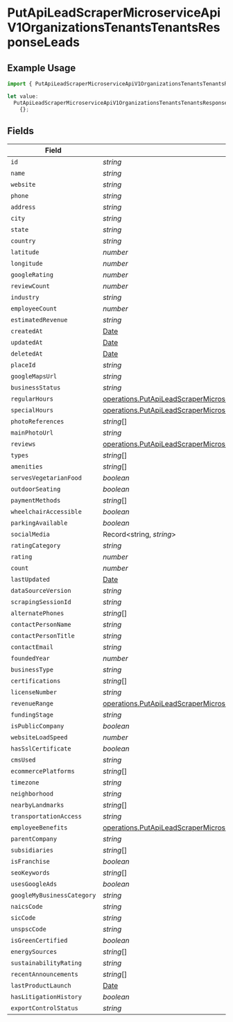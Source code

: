 # PutApiLeadScraperMicroserviceApiV1OrganizationsTenantsTenantsResponseLeads

## Example Usage

```typescript
import { PutApiLeadScraperMicroserviceApiV1OrganizationsTenantsTenantsResponseLeads } from "oppulence-backend-sdk/models/operations";

let value:
  PutApiLeadScraperMicroserviceApiV1OrganizationsTenantsTenantsResponseLeads =
    {};
```

## Fields

| Field                                                                                                                                                                                                                  | Type                                                                                                                                                                                                                   | Required                                                                                                                                                                                                               | Description                                                                                                                                                                                                            |
| ---------------------------------------------------------------------------------------------------------------------------------------------------------------------------------------------------------------------- | ---------------------------------------------------------------------------------------------------------------------------------------------------------------------------------------------------------------------- | ---------------------------------------------------------------------------------------------------------------------------------------------------------------------------------------------------------------------- | ---------------------------------------------------------------------------------------------------------------------------------------------------------------------------------------------------------------------- |
| `id`                                                                                                                                                                                                                   | *string*                                                                                                                                                                                                               | :heavy_minus_sign:                                                                                                                                                                                                     | N/A                                                                                                                                                                                                                    |
| `name`                                                                                                                                                                                                                 | *string*                                                                                                                                                                                                               | :heavy_minus_sign:                                                                                                                                                                                                     | N/A                                                                                                                                                                                                                    |
| `website`                                                                                                                                                                                                              | *string*                                                                                                                                                                                                               | :heavy_minus_sign:                                                                                                                                                                                                     | N/A                                                                                                                                                                                                                    |
| `phone`                                                                                                                                                                                                                | *string*                                                                                                                                                                                                               | :heavy_minus_sign:                                                                                                                                                                                                     | N/A                                                                                                                                                                                                                    |
| `address`                                                                                                                                                                                                              | *string*                                                                                                                                                                                                               | :heavy_minus_sign:                                                                                                                                                                                                     | N/A                                                                                                                                                                                                                    |
| `city`                                                                                                                                                                                                                 | *string*                                                                                                                                                                                                               | :heavy_minus_sign:                                                                                                                                                                                                     | N/A                                                                                                                                                                                                                    |
| `state`                                                                                                                                                                                                                | *string*                                                                                                                                                                                                               | :heavy_minus_sign:                                                                                                                                                                                                     | N/A                                                                                                                                                                                                                    |
| `country`                                                                                                                                                                                                              | *string*                                                                                                                                                                                                               | :heavy_minus_sign:                                                                                                                                                                                                     | N/A                                                                                                                                                                                                                    |
| `latitude`                                                                                                                                                                                                             | *number*                                                                                                                                                                                                               | :heavy_minus_sign:                                                                                                                                                                                                     | N/A                                                                                                                                                                                                                    |
| `longitude`                                                                                                                                                                                                            | *number*                                                                                                                                                                                                               | :heavy_minus_sign:                                                                                                                                                                                                     | N/A                                                                                                                                                                                                                    |
| `googleRating`                                                                                                                                                                                                         | *number*                                                                                                                                                                                                               | :heavy_minus_sign:                                                                                                                                                                                                     | N/A                                                                                                                                                                                                                    |
| `reviewCount`                                                                                                                                                                                                          | *number*                                                                                                                                                                                                               | :heavy_minus_sign:                                                                                                                                                                                                     | N/A                                                                                                                                                                                                                    |
| `industry`                                                                                                                                                                                                             | *string*                                                                                                                                                                                                               | :heavy_minus_sign:                                                                                                                                                                                                     | N/A                                                                                                                                                                                                                    |
| `employeeCount`                                                                                                                                                                                                        | *number*                                                                                                                                                                                                               | :heavy_minus_sign:                                                                                                                                                                                                     | N/A                                                                                                                                                                                                                    |
| `estimatedRevenue`                                                                                                                                                                                                     | *string*                                                                                                                                                                                                               | :heavy_minus_sign:                                                                                                                                                                                                     | N/A                                                                                                                                                                                                                    |
| `createdAt`                                                                                                                                                                                                            | [Date](https://developer.mozilla.org/en-US/docs/Web/JavaScript/Reference/Global_Objects/Date)                                                                                                                          | :heavy_minus_sign:                                                                                                                                                                                                     | N/A                                                                                                                                                                                                                    |
| `updatedAt`                                                                                                                                                                                                            | [Date](https://developer.mozilla.org/en-US/docs/Web/JavaScript/Reference/Global_Objects/Date)                                                                                                                          | :heavy_minus_sign:                                                                                                                                                                                                     | N/A                                                                                                                                                                                                                    |
| `deletedAt`                                                                                                                                                                                                            | [Date](https://developer.mozilla.org/en-US/docs/Web/JavaScript/Reference/Global_Objects/Date)                                                                                                                          | :heavy_minus_sign:                                                                                                                                                                                                     | N/A                                                                                                                                                                                                                    |
| `placeId`                                                                                                                                                                                                              | *string*                                                                                                                                                                                                               | :heavy_minus_sign:                                                                                                                                                                                                     | N/A                                                                                                                                                                                                                    |
| `googleMapsUrl`                                                                                                                                                                                                        | *string*                                                                                                                                                                                                               | :heavy_minus_sign:                                                                                                                                                                                                     | N/A                                                                                                                                                                                                                    |
| `businessStatus`                                                                                                                                                                                                       | *string*                                                                                                                                                                                                               | :heavy_minus_sign:                                                                                                                                                                                                     | N/A                                                                                                                                                                                                                    |
| `regularHours`                                                                                                                                                                                                         | [operations.PutApiLeadScraperMicroserviceApiV1OrganizationsTenantsTenantsResponseRegularHours](../../models/operations/putapileadscrapermicroserviceapiv1organizationstenantstenantsresponseregularhours.md)[]         | :heavy_minus_sign:                                                                                                                                                                                                     | N/A                                                                                                                                                                                                                    |
| `specialHours`                                                                                                                                                                                                         | [operations.PutApiLeadScraperMicroserviceApiV1OrganizationsTenantsTenantsResponseSpecialHours](../../models/operations/putapileadscrapermicroserviceapiv1organizationstenantstenantsresponsespecialhours.md)[]         | :heavy_minus_sign:                                                                                                                                                                                                     | N/A                                                                                                                                                                                                                    |
| `photoReferences`                                                                                                                                                                                                      | *string*[]                                                                                                                                                                                                             | :heavy_minus_sign:                                                                                                                                                                                                     | N/A                                                                                                                                                                                                                    |
| `mainPhotoUrl`                                                                                                                                                                                                         | *string*                                                                                                                                                                                                               | :heavy_minus_sign:                                                                                                                                                                                                     | N/A                                                                                                                                                                                                                    |
| `reviews`                                                                                                                                                                                                              | [operations.PutApiLeadScraperMicroserviceApiV1OrganizationsTenantsTenantsResponseReviews](../../models/operations/putapileadscrapermicroserviceapiv1organizationstenantstenantsresponsereviews.md)[]                   | :heavy_minus_sign:                                                                                                                                                                                                     | N/A                                                                                                                                                                                                                    |
| `types`                                                                                                                                                                                                                | *string*[]                                                                                                                                                                                                             | :heavy_minus_sign:                                                                                                                                                                                                     | N/A                                                                                                                                                                                                                    |
| `amenities`                                                                                                                                                                                                            | *string*[]                                                                                                                                                                                                             | :heavy_minus_sign:                                                                                                                                                                                                     | N/A                                                                                                                                                                                                                    |
| `servesVegetarianFood`                                                                                                                                                                                                 | *boolean*                                                                                                                                                                                                              | :heavy_minus_sign:                                                                                                                                                                                                     | N/A                                                                                                                                                                                                                    |
| `outdoorSeating`                                                                                                                                                                                                       | *boolean*                                                                                                                                                                                                              | :heavy_minus_sign:                                                                                                                                                                                                     | N/A                                                                                                                                                                                                                    |
| `paymentMethods`                                                                                                                                                                                                       | *string*[]                                                                                                                                                                                                             | :heavy_minus_sign:                                                                                                                                                                                                     | N/A                                                                                                                                                                                                                    |
| `wheelchairAccessible`                                                                                                                                                                                                 | *boolean*                                                                                                                                                                                                              | :heavy_minus_sign:                                                                                                                                                                                                     | N/A                                                                                                                                                                                                                    |
| `parkingAvailable`                                                                                                                                                                                                     | *boolean*                                                                                                                                                                                                              | :heavy_minus_sign:                                                                                                                                                                                                     | N/A                                                                                                                                                                                                                    |
| `socialMedia`                                                                                                                                                                                                          | Record<string, *string*>                                                                                                                                                                                               | :heavy_minus_sign:                                                                                                                                                                                                     | N/A                                                                                                                                                                                                                    |
| `ratingCategory`                                                                                                                                                                                                       | *string*                                                                                                                                                                                                               | :heavy_minus_sign:                                                                                                                                                                                                     | N/A                                                                                                                                                                                                                    |
| `rating`                                                                                                                                                                                                               | *number*                                                                                                                                                                                                               | :heavy_minus_sign:                                                                                                                                                                                                     | N/A                                                                                                                                                                                                                    |
| `count`                                                                                                                                                                                                                | *number*                                                                                                                                                                                                               | :heavy_minus_sign:                                                                                                                                                                                                     | N/A                                                                                                                                                                                                                    |
| `lastUpdated`                                                                                                                                                                                                          | [Date](https://developer.mozilla.org/en-US/docs/Web/JavaScript/Reference/Global_Objects/Date)                                                                                                                          | :heavy_minus_sign:                                                                                                                                                                                                     | N/A                                                                                                                                                                                                                    |
| `dataSourceVersion`                                                                                                                                                                                                    | *string*                                                                                                                                                                                                               | :heavy_minus_sign:                                                                                                                                                                                                     | N/A                                                                                                                                                                                                                    |
| `scrapingSessionId`                                                                                                                                                                                                    | *string*                                                                                                                                                                                                               | :heavy_minus_sign:                                                                                                                                                                                                     | N/A                                                                                                                                                                                                                    |
| `alternatePhones`                                                                                                                                                                                                      | *string*[]                                                                                                                                                                                                             | :heavy_minus_sign:                                                                                                                                                                                                     | N/A                                                                                                                                                                                                                    |
| `contactPersonName`                                                                                                                                                                                                    | *string*                                                                                                                                                                                                               | :heavy_minus_sign:                                                                                                                                                                                                     | N/A                                                                                                                                                                                                                    |
| `contactPersonTitle`                                                                                                                                                                                                   | *string*                                                                                                                                                                                                               | :heavy_minus_sign:                                                                                                                                                                                                     | N/A                                                                                                                                                                                                                    |
| `contactEmail`                                                                                                                                                                                                         | *string*                                                                                                                                                                                                               | :heavy_minus_sign:                                                                                                                                                                                                     | N/A                                                                                                                                                                                                                    |
| `foundedYear`                                                                                                                                                                                                          | *number*                                                                                                                                                                                                               | :heavy_minus_sign:                                                                                                                                                                                                     | N/A                                                                                                                                                                                                                    |
| `businessType`                                                                                                                                                                                                         | *string*                                                                                                                                                                                                               | :heavy_minus_sign:                                                                                                                                                                                                     | N/A                                                                                                                                                                                                                    |
| `certifications`                                                                                                                                                                                                       | *string*[]                                                                                                                                                                                                             | :heavy_minus_sign:                                                                                                                                                                                                     | N/A                                                                                                                                                                                                                    |
| `licenseNumber`                                                                                                                                                                                                        | *string*                                                                                                                                                                                                               | :heavy_minus_sign:                                                                                                                                                                                                     | N/A                                                                                                                                                                                                                    |
| `revenueRange`                                                                                                                                                                                                         | [operations.PutApiLeadScraperMicroserviceApiV1OrganizationsTenantsTenantsResponseRevenueRange](../../models/operations/putapileadscrapermicroserviceapiv1organizationstenantstenantsresponserevenuerange.md)           | :heavy_minus_sign:                                                                                                                                                                                                     | N/A                                                                                                                                                                                                                    |
| `fundingStage`                                                                                                                                                                                                         | *string*                                                                                                                                                                                                               | :heavy_minus_sign:                                                                                                                                                                                                     | N/A                                                                                                                                                                                                                    |
| `isPublicCompany`                                                                                                                                                                                                      | *boolean*                                                                                                                                                                                                              | :heavy_minus_sign:                                                                                                                                                                                                     | N/A                                                                                                                                                                                                                    |
| `websiteLoadSpeed`                                                                                                                                                                                                     | *number*                                                                                                                                                                                                               | :heavy_minus_sign:                                                                                                                                                                                                     | N/A                                                                                                                                                                                                                    |
| `hasSslCertificate`                                                                                                                                                                                                    | *boolean*                                                                                                                                                                                                              | :heavy_minus_sign:                                                                                                                                                                                                     | N/A                                                                                                                                                                                                                    |
| `cmsUsed`                                                                                                                                                                                                              | *string*                                                                                                                                                                                                               | :heavy_minus_sign:                                                                                                                                                                                                     | N/A                                                                                                                                                                                                                    |
| `ecommercePlatforms`                                                                                                                                                                                                   | *string*[]                                                                                                                                                                                                             | :heavy_minus_sign:                                                                                                                                                                                                     | N/A                                                                                                                                                                                                                    |
| `timezone`                                                                                                                                                                                                             | *string*                                                                                                                                                                                                               | :heavy_minus_sign:                                                                                                                                                                                                     | N/A                                                                                                                                                                                                                    |
| `neighborhood`                                                                                                                                                                                                         | *string*                                                                                                                                                                                                               | :heavy_minus_sign:                                                                                                                                                                                                     | N/A                                                                                                                                                                                                                    |
| `nearbyLandmarks`                                                                                                                                                                                                      | *string*[]                                                                                                                                                                                                             | :heavy_minus_sign:                                                                                                                                                                                                     | N/A                                                                                                                                                                                                                    |
| `transportationAccess`                                                                                                                                                                                                 | *string*                                                                                                                                                                                                               | :heavy_minus_sign:                                                                                                                                                                                                     | N/A                                                                                                                                                                                                                    |
| `employeeBenefits`                                                                                                                                                                                                     | [operations.PutApiLeadScraperMicroserviceApiV1OrganizationsTenantsTenantsResponseEmployeeBenefits](../../models/operations/putapileadscrapermicroserviceapiv1organizationstenantstenantsresponseemployeebenefits.md)[] | :heavy_minus_sign:                                                                                                                                                                                                     | N/A                                                                                                                                                                                                                    |
| `parentCompany`                                                                                                                                                                                                        | *string*                                                                                                                                                                                                               | :heavy_minus_sign:                                                                                                                                                                                                     | N/A                                                                                                                                                                                                                    |
| `subsidiaries`                                                                                                                                                                                                         | *string*[]                                                                                                                                                                                                             | :heavy_minus_sign:                                                                                                                                                                                                     | N/A                                                                                                                                                                                                                    |
| `isFranchise`                                                                                                                                                                                                          | *boolean*                                                                                                                                                                                                              | :heavy_minus_sign:                                                                                                                                                                                                     | N/A                                                                                                                                                                                                                    |
| `seoKeywords`                                                                                                                                                                                                          | *string*[]                                                                                                                                                                                                             | :heavy_minus_sign:                                                                                                                                                                                                     | N/A                                                                                                                                                                                                                    |
| `usesGoogleAds`                                                                                                                                                                                                        | *boolean*                                                                                                                                                                                                              | :heavy_minus_sign:                                                                                                                                                                                                     | N/A                                                                                                                                                                                                                    |
| `googleMyBusinessCategory`                                                                                                                                                                                             | *string*                                                                                                                                                                                                               | :heavy_minus_sign:                                                                                                                                                                                                     | N/A                                                                                                                                                                                                                    |
| `naicsCode`                                                                                                                                                                                                            | *string*                                                                                                                                                                                                               | :heavy_minus_sign:                                                                                                                                                                                                     | N/A                                                                                                                                                                                                                    |
| `sicCode`                                                                                                                                                                                                              | *string*                                                                                                                                                                                                               | :heavy_minus_sign:                                                                                                                                                                                                     | N/A                                                                                                                                                                                                                    |
| `unspscCode`                                                                                                                                                                                                           | *string*                                                                                                                                                                                                               | :heavy_minus_sign:                                                                                                                                                                                                     | N/A                                                                                                                                                                                                                    |
| `isGreenCertified`                                                                                                                                                                                                     | *boolean*                                                                                                                                                                                                              | :heavy_minus_sign:                                                                                                                                                                                                     | N/A                                                                                                                                                                                                                    |
| `energySources`                                                                                                                                                                                                        | *string*[]                                                                                                                                                                                                             | :heavy_minus_sign:                                                                                                                                                                                                     | N/A                                                                                                                                                                                                                    |
| `sustainabilityRating`                                                                                                                                                                                                 | *string*                                                                                                                                                                                                               | :heavy_minus_sign:                                                                                                                                                                                                     | N/A                                                                                                                                                                                                                    |
| `recentAnnouncements`                                                                                                                                                                                                  | *string*[]                                                                                                                                                                                                             | :heavy_minus_sign:                                                                                                                                                                                                     | N/A                                                                                                                                                                                                                    |
| `lastProductLaunch`                                                                                                                                                                                                    | [Date](https://developer.mozilla.org/en-US/docs/Web/JavaScript/Reference/Global_Objects/Date)                                                                                                                          | :heavy_minus_sign:                                                                                                                                                                                                     | N/A                                                                                                                                                                                                                    |
| `hasLitigationHistory`                                                                                                                                                                                                 | *boolean*                                                                                                                                                                                                              | :heavy_minus_sign:                                                                                                                                                                                                     | N/A                                                                                                                                                                                                                    |
| `exportControlStatus`                                                                                                                                                                                                  | *string*                                                                                                                                                                                                               | :heavy_minus_sign:                                                                                                                                                                                                     | N/A                                                                                                                                                                                                                    |